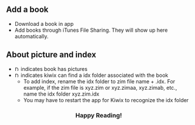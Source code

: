 ## Add a book
* Download a book in app
* Add books through iTunes File Sharing. They will show up here automatically.

## About picture and index
* <img src="/Users/chrisli/Desktop/P.png" alt="Drawing" style="width: 12px;"/> indicates book has pictures
* <img src="/Users/chrisli/Desktop/I.png" alt="Drawing" style="width: 12px;"/> indicates kiwix can find a idx folder associated with the book
	* To add index, rename the idx folder to zim file name + .idx. For example, if the zim file is xyz.zim or xyz.zimaa, xyz.zimab, etc., name the idx folder xyz.zim.idx
	* You may have to restart the app for Kiwix to recognize the idx folder

### <center>Happy Reading!</center>